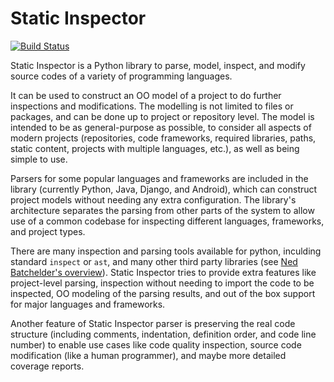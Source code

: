 Static Inspector
================
[![Build Status](https://travis-ci.org/amiraliakbari/static-inspector.png?branch=master)](https://travis-ci.org/amiraliakbari/static-inspector)

Static Inspector is a Python library to parse, model, inspect, and modify source codes of a variety
of programming languages.

It can be used to construct an OO model of a project to do further inspections and modifications. The
modelling is not limited to files or packages, and can be done up to project or repository level.
The model is intended to be as general-purpose as possible, to consider all aspects of modern
projects (repositories, code frameworks, required libraries, paths, static content, projects with
multiple languages, etc.), as well as being simple to use.

Parsers for some popular languages and frameworks are included in the library (currently Python,
Java, Django, and Android), which can construct project models without needing any extra configuration.
The library's architecture separates the parsing from other parts of the system to allow use of a
common codebase for inspecting different languages, frameworks, and project types.

There are many inspection and parsing tools available for python, inculding standard `inspect` or `ast`,
and many other third party libraries (see
[Ned Batchelder's overview](http://nedbatchelder.com/text/python-parsers.html)).
Static Inspector tries to provide extra features like project-level parsing, inspection without needing
to import the code to be inspected, OO modeling of the parsing results, and out of the box support for
major languages and frameworks.

Another feature of Static Inspector parser is preserving the real code structure (including comments,
indentation, definition order, and code line number) to enable use cases like code quality inspection,
source code modification (like a human programmer), and maybe more detailed coverage reports.
